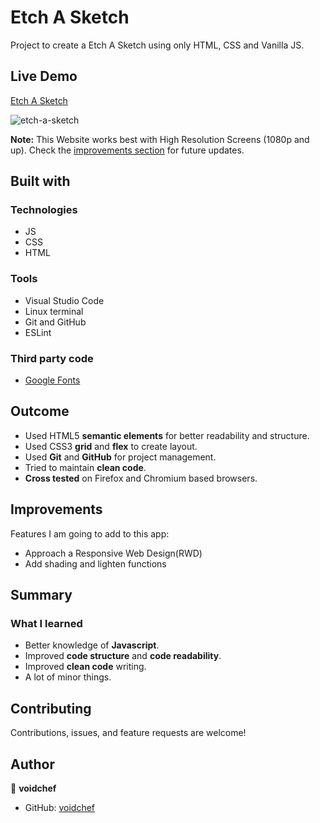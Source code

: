 # Etch A Sketch

Project to create a Etch A Sketch using only HTML, CSS and Vanilla JS.

## Live Demo

[Etch A Sketch](https://voidchef.github.io/etch-a-sketch/)

![etch-a-sketch](https://user-images.githubusercontent.com/79092620/173864593-f6c3b8b4-ffa7-4db9-93dc-3a631c949f05.png)

**Note:** This Website works best with High Resolution Screens (1080p and up). Check the [improvements section](#improvements) for future updates.

## Built with

### Technologies

- JS
- CSS
- HTML

### Tools

- Visual Studio Code
- Linux terminal
- Git and GitHub
- ESLint

### Third party code

- [Google Fonts](https://fonts.google.com/)

## Outcome

- Used HTML5 **semantic elements** for better readability and structure.
- Used CSS3 **grid** and **flex** to create layout.
- Used **Git** and **GitHub** for project management.
- Tried to maintain **clean code**.
- **Cross tested** on Firefox and Chromium based browsers.

## Improvements

Features I am going to add to this app:

- Approach a Responsive Web Design(RWD)
- Add shading and lighten functions

## Summary

### What I learned

- Better knowledge of **Javascript**.
- Improved **code structure** and **code readability**.
- Improved **clean code** writing.
- A lot of minor things.

## Contributing

Contributions, issues, and feature requests are welcome!

## Author

👤 **voidchef**

- GitHub: [voidchef](https://github.com/voidchef)
